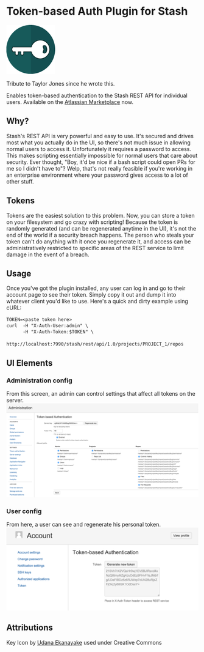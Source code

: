 # Token-based Auth Plugin for Stash

![Key](/src/main/resources/images/pluginIcon.png?raw=true)

Tribute to Taylor Jones since he wrote this.

Enables token-based authentication to the Stash REST API for individual users. Available on the [Atlassian Marketplace](https://marketplace.atlassian.com/plugins/com.thundermoose.plugins.stash-token-auth) now.

## Why?

Stash's REST API is very powerful and easy to use. It's secured and drives most what you actually do in the UI, so there's not much issue in allowing normal users to access it. Unfortunately it requires a password to access. This makes scripting essentially impossible for normal users that care about security. Ever thought, "Boy, it'd be nice if a bash script could open PRs for me so I didn't have to"? Welp, that's not really feasible if you're working in an enterprise environment where your password gives access to a lot of other stuff.

## Tokens
Tokens are the easiest solution to this problem. Now, you can store a token on your filesystem and go crazy with scripting! Because the token is randomly generated (and can be regenerated anytime in the UI), it's not the end of the world if a security breach happens. The person who steals your token can't do anything with it once you regenerate it, and access can be administratively restricted to specific areas of the REST service to limit damage in  the event of a breach.

## Usage

Once you've got the plugin installed, any user can log in and go to their account page to see their token. Simply copy it out and dump it into whatever client you'd like to use. Here's a quick and dirty example using cURL:

```
TOKEN=<paste token here>
curl  -H "X-Auth-User:admin" \
      -H "X-Auth-Token:$TOKEN" \
      http://localhost:7990/stash/rest/api/1.0/projects/PROJECT_1/repos

```

## UI Elements

### Administration config

From this screen, an admin can control settings that affect all tokens on the server.
![Admin Screenshot](/src/main/resources/images/screenshot-admin.png?raw=true)

### User config

From here, a user can see and regenerate his personal token.
![User Screenshot](/src/main/resources/images/screenshot-user.png?raw=true)

## Attributions

Key Icon by [Udana Ekanayake](https://www.iconfinder.com/ekanayake) used under Creative Commons
